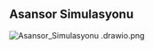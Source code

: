 ##  Asansor Simulasyonu
![Asansor_Simulasyonu .drawio.png](https://www.dropbox.com/s/1uzy1oukj4nm5ww/Asansor_Simulasyonu%20.drawio.png?dl=0&raw=1)

